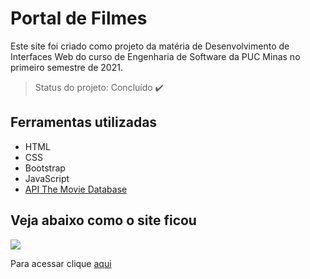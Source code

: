 # Portal de Filmes
Este site foi criado como projeto da matéria de Desenvolvimento de Interfaces Web do curso de Engenharia de Software da PUC Minas no primeiro semestre de 2021.

> Status do projeto: Concluído :heavy_check_mark:

## Ferramentas utilizadas
- HTML
- CSS
- Bootstrap
- JavaScript
- <a target="_blank" href="https://www.themoviedb.org/?language=pt-BR">API The Movie Database</a> 

## Veja abaixo como o site ficou

<img src="img/site_pronto.png">

Para acessar clique <a target="_blank" href="https://raqcalazans.github.io/PortalDeFilmes/">aqui</a>
